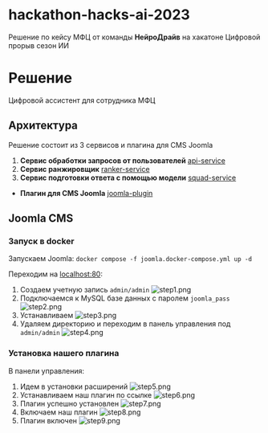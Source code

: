# hackathon-hacks-ai-2023

Решение по кейсу МФЦ от команды **НейроДрайв** на хакатоне Цифровой прорыв сезон ИИ

# Решение

Цифровой ассистент для сотрудника МФЦ

## Архитектура

Решение состоит из 3 сервисов и плагина для CMS Joomla

1. **Сервис обработки запросов от пользователей**
   [api-service](https://github.com/airndlab/hackathon-hacks-ai-2023-api-service)
2. **Сервис ранжировщик**
   [ranker-service](https://github.com/airndlab/hackathon-hacks-ai-2023-ranker-service)
3. **Сервис подготовки ответа с помощью модели**
   [squad-service](https://github.com/airndlab/hackathon-hacks-ai-2023-squad-service)

- **Плагин для CMS Joomla** [joomla-plugin](https://github.com/airndlab/hackathon-hacks-ai-2023-joomla-plugin)

## Joomla CMS

### Запуск в docker

Запускаем Joomla: `docker compose -f joomla.docker-compose.yml up -d`

Переходим на [localhost:80](http://localhost:80):

1. Создаем учетную запись `admin/admin`
   ![step1.png](docs/images/joomla/step1.png)
2. Подключаемся к MySQL базе данных с паролем `joomla_pass`
   ![step2.png](docs/images/joomla/step2.png)
3. Устанавливаем
   ![step3.png](docs/images/joomla/step3.png)
4. Удаляем директорию и переходим в панель управления под `admin/admin`
   ![step4.png](docs/images/joomla/step4.png)

### Установка нашего плагина

В панели управления:

1. Идем в установки расширений
   ![step5.png](docs/images/joomla/step5.png)
2. Устанавливаем наш плагин по ссылке
   ![step6.png](docs/images/joomla/step6.png)
3. Плагин успешно установлен
   ![step7.png](docs/images/joomla/step7.png)
4. Включаем наш плагин
   ![step8.png](docs/images/joomla/step8.png)
5. Плагин включен
   ![step9.png](docs/images/joomla/step9.png)
